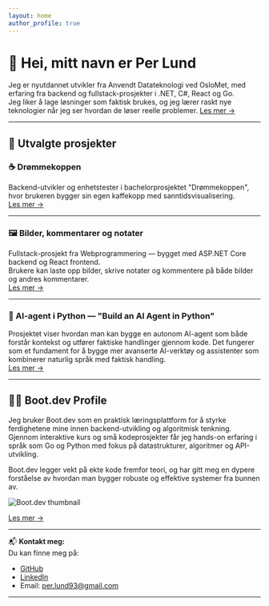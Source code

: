 ```yaml
---
layout: home
author_profile: true
---
```


# 👋 Hei, mitt navn er Per Lund

Jeg er nyutdannet utvikler fra Anvendt Datateknologi ved OsloMet, med erfaring fra backend og fullstack-prosjekter i .NET, C#, React og Go.  
Jeg liker å lage løsninger som faktisk brukes, og jeg lærer raskt nye teknologier når jeg ser hvordan de løser reelle problemer.
[Les mer →](/perlund-portfolio/about/)

---

## 🌟 Utvalgte prosjekter

### ☕ Drømmekoppen

Backend-utvikler og enhetstester i bachelorprosjektet "Drømmekoppen", hvor brukeren bygger sin egen kaffekopp med sanntidsvisualisering.  
[Les mer →](/perlund-portfolio/projects/#-drømmekoppen--bachelorprosjekt-2025)

---

### 🖼️ Bilder, kommentarer og notater

Fullstack-prosjekt fra Webprogrammering — bygget med ASP.NET Core backend og React frontend.  
Brukere kan laste opp bilder, skrive notater og kommentere på både bilder og andres kommentarer.  
[Les mer →](/perlund-portfolio/projects/#%EF%B8%8F-bilder-kommentarer-og-notater-fullstack-prosjekt)

---

### 🤖 AI-agent i Python — "Build an AI Agent in Python"

Prosjektet viser hvordan man kan bygge en autonom AI-agent som både forstår kontekst og utfører faktiske handlinger gjennom kode.
Det fungerer som et fundament for å bygge mer avanserte AI-verktøy og assistenter som kombinerer naturlig språk med faktisk handling.  
[Les mer →](/perlund-portfolio/projects/#-ai-agent-i-python--build-an-ai-agent-with-gemini)

---

## 🧑‍💻 Boot.dev Profile

Jeg bruker Boot.dev som en praktisk læringsplattform for å styrke ferdighetene mine innen backend-utvikling og algoritmisk tenkning.
Gjennom interaktive kurs og små kodeprosjekter får jeg hands-on erfaring i språk som Go og Python med fokus på datastrukturer, algoritmer og API-utvikling.

Boot.dev legger vekt på ekte kode fremfor teori, og har gitt meg en dypere forståelse av hvordan man bygger robuste og effektive systemer fra bunnen av.

![Boot.dev thumbnail](https://api.boot.dev/v1/users/public/e1b56be9-8659-4774-b4fe-c892ac51d41a/thumbnail)

[Les mer →](https://www.boot.dev/u/desertedfail01)

---

📬 **Kontakt meg:**  
Du kan finne meg på:

- [GitHub](https://github.com/Mrexes72)
- [LinkedIn](https://www.linkedin.com/in/per-lund-66a4ab389/)
- Email: per.lund93@gmail.com

---
